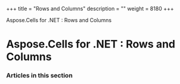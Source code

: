 +++
title = "Rows and Columns" 
description = "" 
weight = 8180 
+++

Aspose.Cells for .NET : Rows and Columns  

# Aspose.Cells for .NET : Rows and Columns


### Articles in this section

           

